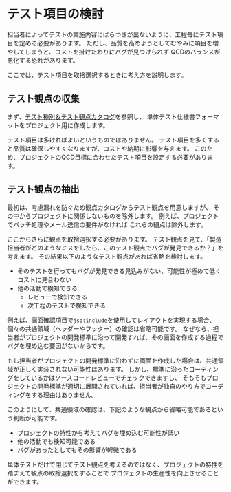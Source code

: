 # テスト項目の検討

担当者によってテストの実施内容にばらつきが出ないように、工程毎にテスト項目を定める必要があります。
ただし、品質を高めようとしてむやみに項目を増やしてしまうと、コストを掛けたわりにバグが見つけられず
QCDのバランスが悪化する恐れがあります。

ここでは、テスト項目を取捨選択するときに考え方を説明します。

## テスト観点の収集

まず、[テスト種別＆テスト観点カタログ](https://fintan.jp/?p=45)を参照し、
単体テスト仕様書フォーマットをプロジェクト用に作成します。

テスト項目は多ければよいというものではありません。
テスト項目を多くすると品質は確保しやすくなりますが、コストや納期に影響を与えます。
このため、プロジェクトのQCD目標に合わせたテスト項目を設定する必要があります。

## テスト観点の抽出

最初は、考慮漏れを防ぐため観点カタログからテスト観点を用意しますが、
その中からプロジェクトに関係しないものを除外します。
例えば、プロジェクトでバッチ処理やメール送信の要件がなければ
これらの観点は除外します。

ここからさらに観点を取捨選択する必要があります。
テスト観点を見て、「製造担当者がどのようなミスをしたら、このテスト観点でバグが発見できるか？」を考えます。
その結果以下のようなテスト観点があれば省略を検討します。

- そのテストを行ってもバグが発見できる見込みがない、可能性が極めて低くコストに見合わない
- 他の活動で検知できる
  - レビューで検知できる
  - 次工程のテストで検知できる


例えば、画面確認項目で`jsp:include`を使用してレイアウトを実現する場合、
個々の共通領域（ヘッダーやフッター）の確認は省略可能です。
なぜなら、担当者がプロジェクトの開発標準に沿って開発すれば、その画面を作成する過程でバグを埋め込む要因がないからです。

もし担当者がプロジェクトの開発標準に沿わずに画面を作成した場合は、共通領域が正しく実装されない可能性はあります。
しかし、標準に沿ったコーディングをしているかはソースコードレビューでチェックできますし、
そもそもプロジェクトの開発標準が適切に展開されていれば、担当者が独自のやり方でコーディングをする理由はありません。

このようにして、共通領域の確認は、下記のような観点から省略可能であるという判断が可能です。

- プロジェクトの特性から考えてバグを埋め込む可能性が低い
- 他の活動でも検知可能である
- バグがあったとしてもその影響が軽微である

単体テストだけで閉じてテスト観点を考えるのではなく、プロジェクトの特性を踏まえて観点の取捨選択をすることで
プロジェクトの生産性を向上させることができます。
